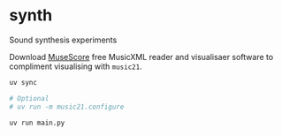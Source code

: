 # synth

Sound synthesis experiments

Download [MuseScore](https://musescore.org/en/download/musescore.dmg) free MusicXML reader and visualisaer software to compliment visualising with `music21`.

```sh
uv sync

# Optional
# uv run -m music21.configure

uv run main.py
```